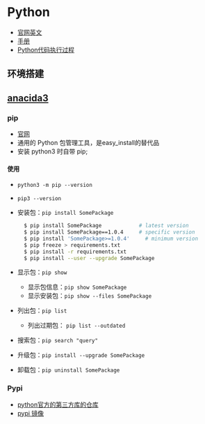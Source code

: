 # Python

+ [官网英文](https://www.python.org/)
+ [手册](https://docs.python.org/zh-cn/3.7/)
+ [Python代码执行过程](http://www.pythontutor.com/visualize.html#mode=edit)

## 环境搭建

## [anacida3](https://www.anaconda.com/distribution/)

### pip

+ [官网](https://pip.pypa.io/en/stable/)
+ 通用的 Python 包管理工具，是easy_install的替代品
+ 安装 python3 时自带 pip;

#### 使用

+ `python3 -m pip --version`
+ `pip3 --version`
+ 安装包：`pip install SomePackage`

  ```bash
    $ pip install SomePackage            # latest version
    $ pip install SomePackage==1.0.4     # specific version
    $ pip install 'SomePackage>=1.0.4'     # minimum version
    $ pip freeze > requirements.txt
    $ pip install -r requirements.txt
    $ pip install --user --upgrade SomePackage
  ```

+ 显示包：`pip show`
  + 显示包信息：`pip show SomePackage`
  + 显示安装包：`pip show --files SomePackage`
+ 列出包：`pip list`
  + 列出过期包： `pip list --outdated`
+ 搜索包：`pip search "query"`
+ 升级包：`pip install --upgrade SomePackage`
+ 卸载包：`pip uninstall SomePackage`

### Pypi

+ [python官方的第三方库的仓库](https://pypi.org/help/)
+ [pypi 镜像](https://mirrors.tuna.tsinghua.edu.cn/help/pypi/)
